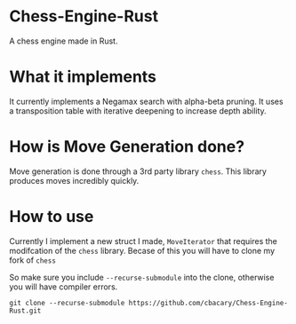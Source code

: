 # Chess-Engine-Rust

A chess engine made in Rust.

# What it implements

It currently implements a Negamax search with alpha-beta pruning. It uses a transposition table with iterative deepening to increase depth ability.

# How is Move Generation done?

Move generation is done through a 3rd party library `chess`. This library produces moves incredibly quickly.


# How to use

Currently I implement a new struct I made, `MoveIterator` that requires the modifcation of the `chess` library. Becase of this you will have to clone my fork of `chess`

So make sure you include `--recurse-submodule` into the clone, otherwise you will have compiler errors.

`git clone --recurse-submodule https://github.com/cbacary/Chess-Engine-Rust.git`
